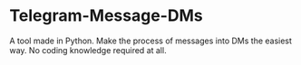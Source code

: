 # Telegram-Message-DMs
A tool made in Python. Make the process of messages into DMs the easiest way. No coding knowledge required at all.
